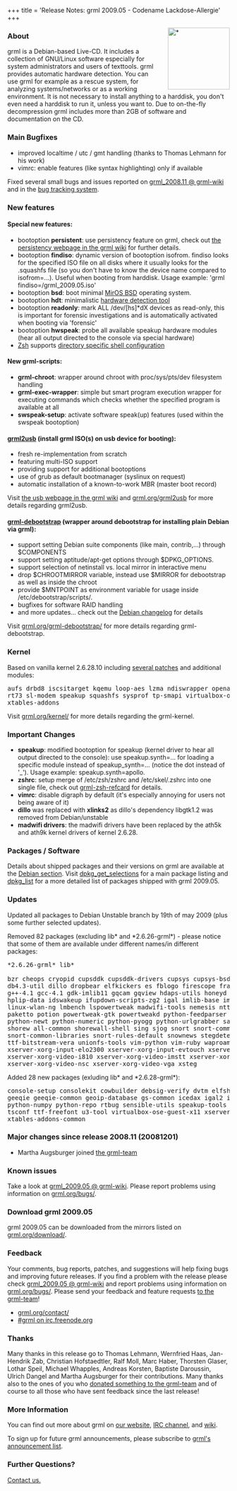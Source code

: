 +++
title = 'Release Notes: grml 2009.05 - Codename Lackdose-Allergie'
+++

<p><a href="/screenshots/"><img align="right" style="margin-left: 20px;
border: 0" src="/screenshots/grml_2009.05.jpg" width="140" alt="*" /></a></p>

<h3>About</h3>

<p>grml is a Debian-based Live-CD. It includes a collection of GNU/Linux
software especially for system administrators and users of texttools.
grml provides automatic hardware detection. You can use grml for example
as a rescue system, for analyzing systems/networks or as a working
environment. It is not necessary to install anything to a harddisk, you
don't even need a harddisk to run it, unless you want to. Due to
on-the-fly decompression grml includes more than 2GB of software and
documentation on the CD.</p>

<h3>Main Bugfixes</h3>

<ul>

<li>improved localtime / utc / gmt handling (thanks to Thomas Lehmann for his work)

<li>vimrc: enable features (like syntax highlighting) only if available

</ul>

<p>Fixed several small bugs and issues reported on <a
href="https://github.com/grml/grml/wiki/grml_2008.11">grml_2008.11 @
grml-wiki</a> and in the <a href="http://bts.grml.org/grml/">bug
tracking system</a>.</p>

<h3>New features</h3>

<h4>Special new features:</h4>

<ul>

<li>bootoption <strong>persistent</a></strong>: use persistency
feature on grml, check out <a
href="https://github.com/grml/grml/wiki/persistency">the persistency
webpage in the grml wiki</a> for further details.

<li>bootoption <strong>findiso</strong>: dynamic version of bootoption
isofrom. findiso looks for the specified ISO file on all disks where
it usually looks for the .squashfs file (so you don't have to know the
device name compared to isofrom=...). Useful when booting from
harddisk. Usage example: 'grml findiso=/grml_2009.05.iso'

<li>bootoption <strong>bsd</strong>: boot minimal <a
href="https://www.mirbsd.org/">MirOS BSD</a> operating system.

<li>bootoption <strong>hdt</strong>: minimalistic <a href="http://syslinux.zytor.com/wiki/index.php/Hdt_(Hardware_Detection_Tool)">hardware detection tool</a>

<li>bootoption <strong>readonly</strong>: mark ALL /dev/[hs]*dX devices
as read-only, this is important for forensic investigations and is automatically
activated when booting via 'forensic'

<li>bootoption <strong>hwspeak</strong>: probe all available
speakup hardware modules (hear all output directed to the console via
special hardware)

<li><a href="/zsh/">Zsh</a> supports <a
href="http://michael-prokop.at/blog/2009/05/30/directory-specific-shell-configuration-with-zsh/">directory
specific shell configuration</a>

</ul>

<h4>New grml-scripts:</h4>

<ul>

<li><strong>grml-chroot</strong>: wrapper around chroot with
proc/sys/pts/dev filesystem handling</li>

<li><strong>grml-exec-wrapper</strong>: simple but smart program
execution wrapper for executing commands which checks whether the
specified program is available at all</li>

<li><strong>swspeak-setup</strong>: activate software speak(up)
features (used within the swspeak bootoption)</li>

</ul>

<h4><a href="/grml2usb/">grml2usb</a> (install grml ISO(s) on usb device for booting):</h4>

<ul>

<li>fresh re-implementation from scratch

<li>featuring multi-ISO support

<li>providing support for additional bootoptions

<li>use of grub as default bootmanager (syslinux on request)

<li>automatic installation of a known-to-work MBR (master boot record)

</ul>

<p>Visit <a href="https://github.com/grml/grml/wiki/usb">the usb webpage
in the grml wiki</a> and <a href="/grml2usb/">grml.org/grml2usb</a> for
more details regarding grml2usb.</p>

<h4><a href="/grml-debootstrap/">grml-debootstrap</a> (wrapper around debootstrap for installing plain Debian via grml):</h4>

<ul>

<li>support setting Debian suite components (like main, contrib,...)
through $COMPONENTS

<li>support setting aptitude/apt-get options through $DPKG_OPTIONS.

<li>support selection of netinstall vs. local mirror in interactive
menu

<li>drop $CHROOTMIRROR variable, instead use $MIRROR for debootstrap as well as inside the chroot

<li>provide $MNTPOINT as environment variable for usage inside /etc/debootstrap/scripts/.

<li>bugfixes for software RAID handling

<li>and more updates... check out the <a
href="https://git.grml.org/f/grml-debootstrap/debian/changelog">Debian changelog</a> for details

</ul>

<p>Visit <a href="/grml-debootstrap/">grml.org/grml-debootstrap/</a> for more
details regarding grml-debootstrap.</p>

<h3>Kernel</h3>

<p>Based on vanilla kernel 2.6.28.10 including <a
href="/kernel/">several patches</a> and additional modules:</p>

<pre class="rahmen">
aufs drbd8 iscsitarget kqemu loop-aes lzma ndiswrapper openafs rt2400
rt73 sl-modem speakup squashfs sysprof tp-smapi virtualbox-ose-guest
xtables-addons
</pre>

<p>Visit <a href="/kernel/">grml.org/kernel/</a> for more details
regarding the grml-kernel.</p>

<h3>Important Changes</h3>

<ul>

<li><strong>speakup</strong>: modified bootoption for speakup (kernel
driver to hear all output directed to the console): use
speakup.synth=... for loading a specific module instead of
speakup_synth=... (notice the dot instead of '_'). Usage example:
speakup.synth=apollo.</li>

<li><strong>zshrc</strong>: setup merge of /etc/zsh/zshrc and
/etc/skel/.zshrc into one single file, check out <a
href="/zsh/#grmlzshrefcard">grml-zsh-refcard</a> for details.</li>

<li><strong>vimrc</strong>: disable digraph by default (it's
especially annoying for users not being aware of it)</li>

<li><strong>dillo</strong> was replaced with <strong>xlinks2</strong>
as dillo's dependency libgtk1.2 was removed from Debian/unstable</li>

<li><strong>madwifi drivers</strong>: the madwifi drivers have been
replaced by the ath5k and ath9k kernel drivers of kernel 2.6.28.</li>

</ul>

<h3>Packages / Software</h3>

<p>Details about shipped packages and their versions on grml are
available at the <a href="/files/#debian">Debian section</a>. Visit <a
href="/files/release-2009.05/dpkg_get_selections">dpkg_get_selections</a>
for a main package listing and <a
href="/files/release-2009.05/dpkg_list">dpkg_list</a> for a more
detailed list of packages shipped with grml 2009.05.</p>

<h3>Updates</h3>

<p>Updated all packages to Debian Unstable branch by 19th of may
2009 (plus some further selected updates).</p>

<p>Removed 82 packages (excluding lib* and *2.6.26-grml*) - please
notice that some of them are available under
different names/in different packages:</p>

<pre class="rahmen">
*2.6.26-grml* lib*

bzr cheops cryopid cupsddk cupsddk-drivers cupsys cupsys-bsd cupsys-client
db4.3-util dillo dropbear elfkickers es fblogo firescope fragroute funionfs
g++-4.1 gcc-4.1 gdk-imlib11 gqcam gqview hdaps-utils honeyd hpijs hplip
hplip-data idswakeup ifupdown-scripts-zg2 igal imlib-base imlib11 ipset jmon
linux-wlan-ng lmbench lspowertweak madwifi-tools nemesis nttcp open-vm-tools
paketto potion powertweak-gtk powertweakd python-feedparser python-imaging
python-newt python-numeric python-pyogg python-urlgrabber sam shc shorewall
shorew all-common shorewall-shell sing sjog snort snort-common
snort-common-libraries snort-rules-default snownews stegdetect tetex-base tspc
ttf-bitstream-vera unionfs-tools vim-python vim-ruby waproamd xdialog xmove
xserver-xorg-input-elo2300 xserver-xorg-input-evtouch xserver-xorg-video-cyrix
xserver-xorg-video-i810 xserver-xorg-video-imstt xserver-xorg-video-ivtv
xserver-xorg-video-nsc xserver-xorg-video-vga xsteg
</pre>

<p>Added 28 new packages (exluding lib* and *2.6.28-grml*):</p>

<pre class="rahmen">
console-setup consolekit cowbuilder debsig-verify dvtm elfsh gcc-4.4-base
geeqie geeqie-common geoip-database gs-common icedax igal2 iw policykit
python-numpy python-repo rtbug sensible-utils speakup-tools tf tor-geoipdb
tsconf ttf-freefont u3-tool virtualbox-ose-guest-x11 xserver-common
xtables-addons-common
</pre>

<h3>Major changes since release 2008.11 (20081201)</h3>

<ul>

<li>Martha Augsburger joined <a href="/team/">the grml-team</a>

</ul>

<h3>Known issues</h3>

<!--
<p>Take a look at <a
href="https://github.com/grml/grml/wiki/release_candidate">the release
candidate webpage in the grml-wiki</a>. Please report problems using
information on <a href="/bugs/">grml.org/bugs/</a>.</p>
-->

<p>Take a look at <a
href="https://github.com/grml/grml/wiki/grml_2009.05">grml_2009.05 @ grml-wiki</a>.
Please report problems using information on <a
href="/bugs/">grml.org/bugs/</a>.</p>

<h3>Download grml 2009.05</h3>

<p>grml 2009.05 can be downloaded from the mirrors listed on <a
href="/download/">grml.org/download/</a>.</p>

<h3>Feedback</h3>

<p>Your comments, bug reports, patches, and suggestions will help
fixing bugs and improving future releases. If you find a problem with
the release please check <a
href="https://github.com/grml/grml/wiki/grml_2009.05">grml_2009.05 @
grml-wiki</a> and report problems using information on <a
href="/bugs/">grml.org/bugs/</a>. Please send your feedback and
feature requests <a href="/contact/">to the grml-team</a>!</p>

<ul>
<li><a href="/contact/">grml.org/contact/</a>
<li><a href="/irc/">#grml on irc.freenode.org</a>
</ul>

<h3 id="thanks">Thanks</h3>

<p>Many thanks in this release go to Thomas Lehmann, Wernfried Haas,
Jan-Hendrik Zab, Christian Hofstaedtler, Ralf Moll, Marc Haber,
Thorsten Glaser, Lothar Speil, Michael Whapples, Andreas Korsten,
Baptiste Daroussin, Ulrich Dangel and Martha Augsburger
for their contributions. Many thanks also to the ones of you who
<a href="/donations/">donated something to the grml-team</a> and
of course to all those who have sent feedback since the last
release!</p>

<h3>More Information</h3>

<p>You can find out more about grml on <a href="/">our website</a>, <a
href="/irc/">IRC channel</a>, and <a
href="http://wiki.grml.org/">wiki</a>.

<p>To sign up for future grml announcements, please subscribe to <a
href="http://lists.mur.at/mailman/listinfo/grml-announce"> grml's
announcement list</a>.</p>

<h3>Further Questions?</h3>

<p><a href="/contact/">Contact us.</a></p>
